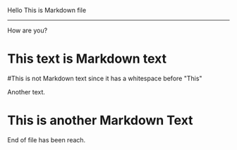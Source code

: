 Hello This is Markdown file

---

How are you?

# This text is Markdown text

#This is not Markdown text since it has a whitespace before "This"

Another text.

# This is another Markdown Text

End of file has been reach.
